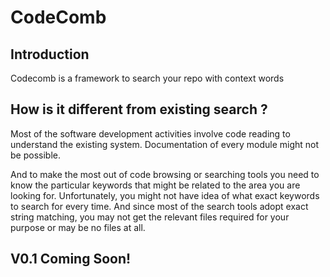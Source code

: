# CodeComb

## Introduction
Codecomb is a framework to search your repo with context words

## How is it different from existing search ?
Most of the software development activities involve code reading to understand the existing system. Documentation of every module might not be possible.  

And to make the most out of code browsing or searching tools you need to know the particular keywords that might be related to the area you are looking for. 
Unfortunately, you might not have idea of what exact keywords to search for every time. And since most of the search tools adopt exact string matching, you may not get the relevant files required for your purpose or may be no files at all.

## V0.1 Coming Soon!
